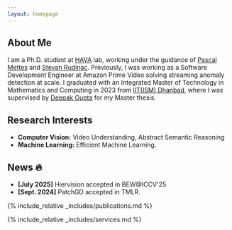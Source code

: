 ```yaml
---
layout: homepage
---
```


## About Me

I am a Ph.D. student at <a href="https://dsc.uva.nl/programmes/interdisciplinary-phd-programme/hava-lab/hava-lab.html">HAVA</a> lab, working under the guidance of <a href="https://staff.fnwi.uva.nl/p.s.m.mettes/">Pascal Mettes</a> and <a href="https://stevanrudinac.com/">Stevan Rudinac</a>. Previously, I was working as a Software Development Engineer at Amazon Prime Video solving streaming anomaly detection at scale. I graduated with an Integrated Master of Technology in Mathematics and Computing in 2023 from <a href="https://www.iitism.ac.in/">IIT(ISM) Dhanbad</a>, where I was supervised by <a href="https://dkgupta90.github.io/">Deepak Gupta</a> for my Master thesis. 


## Research Interests

- **Computer Vision:** Video Understanding, Abstract Semantic Reasoning
- **Machine Learning:** Efficient Machine Learning.

## News 🔥
- **[July 2025]** Hiervision accepted in BEW@ICCV'25
- **[Sept. 2024]** PatchGD accepted in TMLR.


{% include_relative _includes/publications.md %}

{% include_relative _includes/services.md %}

